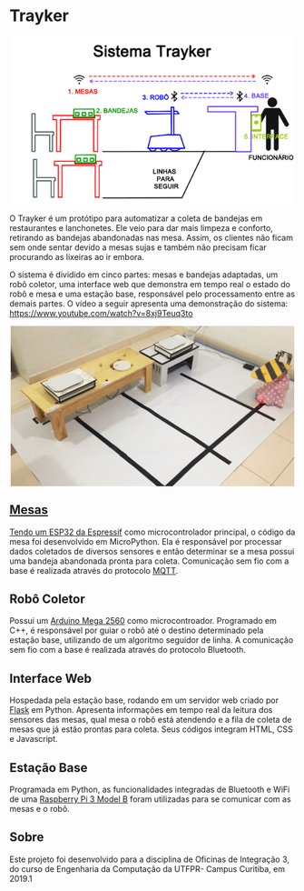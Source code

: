 # **Trayker**

<p align="center">
<img src="/imagens/trayker_simple.png" alt="Visão Geral" width="500" align="middle">
</p>

O Trayker é um protótipo para automatizar a coleta de bandejas em restaurantes e lanchonetes. Ele veio para dar mais limpeza e conforto, retirando as bandejas abandonadas nas mesa. Assim, os clientes não ficam sem onde sentar devido a mesas sujas e também não precisam ficar procurando as lixeiras ao ir embora.

O sistema é dividido em cinco partes: mesas e bandejas adaptadas, um robô coletor, uma interface web que demonstra em tempo real o estado do robô e mesa e uma estação base, responsável pelo processamento entre as demais partes. O vídeo a seguir apresenta uma demonstração do sistema: https://www.youtube.com/watch?v=8xj9Teuq3to

<p align="center">
<a href="https://www.youtube.com/watch?v=8xj9Teuq3to" target="_blank"><img src="/imagens/logo.jpg" alt="Visão Geral" width="500" align="middle">
</p>

## **Mesas**

Tendo um [ESP32 da Espressif](https://www.espressif.com/en/products/hardware/esp32/resources) como microcontrolador principal, o código da mesa foi desenvolvido em MicroPython. Ela é responsável por processar dados coletados de diversos sensores e então determinar se a mesa possui uma bandeja abandonada pronta para coleta. Comunicação sem fio com a base é realizada através do protocolo [MQTT](https://mqtt.org/).

## **Robô Coletor**

Possui um [Arduino Mega 2560](https://store.arduino.cc/usa/mega-2560-r3) como microcontroador. Programado em C++, é responsável por guiar o robô até o destino determinado pela estação base, utilizando de um algoritmo seguidor de linha. A comunicação sem fio com a base é realizada através do protocolo Bluetooth.

## **Interface Web**

Hospedada pela estação base, rodando em um servidor web criado por [Flask](http://flask.pocoo.org/) em Python. Apresenta informações em tempo real da leitura dos sensores das mesas, qual mesa o robô está atendendo e a fila de coleta de mesas que já estão prontas para coleta. Seus códigos integram HTML, CSS e Javascript.

## **Estação Base**

Programada em Python, as funcionalidades integradas de Bluetooth e WiFi de uma [Raspberry Pi 3 Model B](https://www.raspberrypi.org/products/raspberry-pi-3-model-b/) foram utilizadas para se comunicar com as mesas e o robô.


## **Sobre**
Este projeto foi desenvolvido para a disciplina de Oficinas de Integração 3, do curso de Engenharia da Computação da UTFPR- Campus Curitiba, em 2019.1

